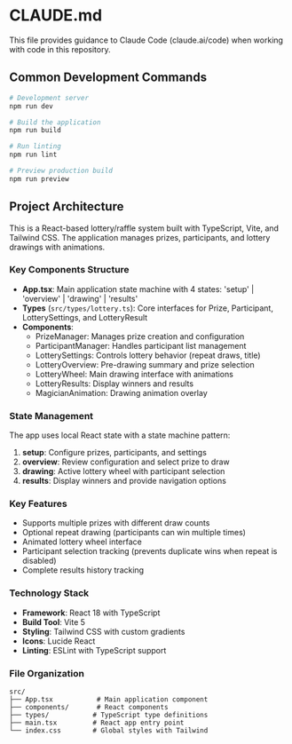 # CLAUDE.md

This file provides guidance to Claude Code (claude.ai/code) when working with code in this repository.

## Common Development Commands

```bash
# Development server
npm run dev

# Build the application
npm run build

# Run linting
npm run lint

# Preview production build
npm run preview
```

## Project Architecture

This is a React-based lottery/raffle system built with TypeScript, Vite, and Tailwind CSS. The application manages prizes, participants, and lottery drawings with animations.

### Key Components Structure

- **App.tsx**: Main application state machine with 4 states: 'setup' | 'overview' | 'drawing' | 'results'
- **Types** (`src/types/lottery.ts`): Core interfaces for Prize, Participant, LotterySettings, and LotteryResult
- **Components**:
  - PrizeManager: Manages prize creation and configuration
  - ParticipantManager: Handles participant list management
  - LotterySettings: Controls lottery behavior (repeat draws, title)
  - LotteryOverview: Pre-drawing summary and prize selection
  - LotteryWheel: Main drawing interface with animations
  - LotteryResults: Display winners and results
  - MagicianAnimation: Drawing animation overlay

### State Management

The app uses local React state with a state machine pattern:
1. **setup**: Configure prizes, participants, and settings
2. **overview**: Review configuration and select prize to draw
3. **drawing**: Active lottery wheel with participant selection
4. **results**: Display winners and provide navigation options

### Key Features

- Supports multiple prizes with different draw counts
- Optional repeat drawing (participants can win multiple times)
- Animated lottery wheel interface
- Participant selection tracking (prevents duplicate wins when repeat is disabled)
- Complete results history tracking

### Technology Stack

- **Framework**: React 18 with TypeScript
- **Build Tool**: Vite 5
- **Styling**: Tailwind CSS with custom gradients
- **Icons**: Lucide React
- **Linting**: ESLint with TypeScript support

### File Organization

```
src/
├── App.tsx           # Main application component
├── components/       # React components
├── types/           # TypeScript type definitions
├── main.tsx         # React app entry point
└── index.css        # Global styles with Tailwind
```